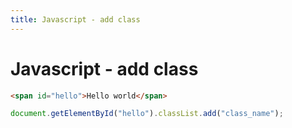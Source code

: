 ```yaml
---
title: Javascript - add class
---
```


<h1 class="header">Javascript - add class</h1>

```html
<span id="hello">Hello world</span>
```
```javascript
document.getElementById("hello").classList.add("class_name");
```

